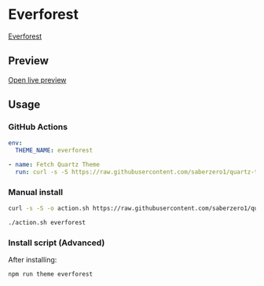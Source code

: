 # Everforest

[Everforest](#)

## Preview

[Open live preview](https://quartz-themes.github.io/everforest/)

## Usage

### GitHub Actions

```yaml
env:
  THEME_NAME: everforest
```

```yaml
- name: Fetch Quartz Theme
  run: curl -s -S https://raw.githubusercontent.com/saberzero1/quartz-themes/master/action.sh | bash -s -- $THEME_NAME
```

### Manual install

```bash
curl -s -S -o action.sh https://raw.githubusercontent.com/saberzero1/quartz-themes/master/action.sh

./action.sh everforest
```

### Install script (Advanced)

After installing:

```bash
npm run theme everforest
```
